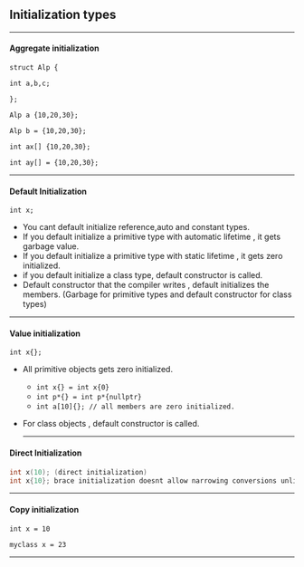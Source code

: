 ## Initialization types

---

#### Aggregate initialization

```
struct Alp {

int a,b,c;

};

Alp a {10,20,30};

Alp b = {10,20,30};

int ax[] {10,20,30};

int ay[] = {10,20,30};
```

---

#### Default Initialization

`int x;` 

* You cant default initialize reference,auto and constant types.
* If you default initialize a primitive type with automatic lifetime , it gets garbage value.
* If you default initialize a primitive type with static lifetime , it gets zero initialized.
* if you default initialize a class type, default constructor is called.
* Default constructor that the compiler writes , default initializes the members. (Garbage for primitive types and default constructor for class types)

---

#### Value initialization

`int x{}; `

* All primitive objects gets zero initialized.
  * `int x{} = int x{0}`
  * `int p*{} = int p*{nullptr}`
  * `int a[10]{}; // all members are zero initialized.`

* For class objects , default constructor is called.

  ---

#### Direct Initialization

```c++
int x(10); (direct initialization)
int x{10}; brace initialization doesnt allow narrowing conversions unlike paranthesis (direct list initialization)
```

---

#### Copy initialization

`int x = 10`

`myclass x = 23`



---




